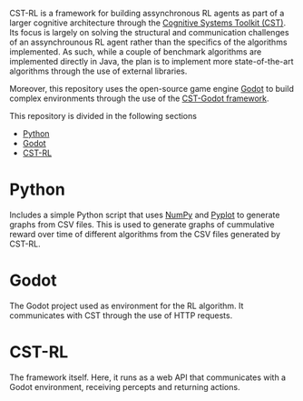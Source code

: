 CST-RL is a framework for building assynchronous RL agents as part of a larger cognitive architecture through the [Cognitive Systems Toolkit (CST)](https://cst.fee.unicamp.br/). Its focus is largely on solving the structural and communication challenges of an assynchrounous RL agent rather than the specifics of the algorithms implemented. As such, while a couple of benchmark algorithms are implemented directly in Java, the plan is to implement more state-of-the-art algorithms through the use of external libraries.

Moreover, this repository uses the open-source game engine [Godot](https://godotengine.org/) to build complex environments through the use of the [CST-Godot framework](https://godotengine.org/).

This repository is divided in the following sections

- [Python](#python)
- [Godot](#godot)
- [CST-RL](#cst-rl)

# Python

Includes a simple Python script that uses [NumPy](https://numpy.org/) and [Pyplot](https://matplotlib.org/stable/tutorials/introductory/pyplot.html) to generate graphs from CSV files. This is used to generate graphs of cummulative reward over time of different algorithms from the CSV files generated by CST-RL. 

# Godot

The Godot project used as environment for the RL algorithm. It communicates with CST through the use of HTTP requests.

# CST-RL

The framework itself. Here, it runs as a web API that communicates with a Godot environment, receiving percepts and returning actions.